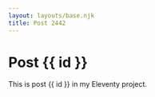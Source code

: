 ```yaml
---
layout: layouts/base.njk
title: Post 2442
---
```


# Post {{ id }}

This is post {{ id }} in my Eleventy project.
